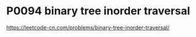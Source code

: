 # P0094 binary tree inorder traversal

https://leetcode-cn.com/problems/binary-tree-inorder-traversal/
